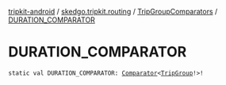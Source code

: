 [tripkit-android](../../index.md) / [skedgo.tripkit.routing](../index.md) / [TripGroupComparators](index.md) / [DURATION_COMPARATOR](./-d-u-r-a-t-i-o-n_-c-o-m-p-a-r-a-t-o-r.md)

# DURATION_COMPARATOR

`static val DURATION_COMPARATOR: `[`Comparator`](https://docs.oracle.com/javase/7/docs/api/java/util/Comparator.html)`<`[`TripGroup`](../-trip-group/index.md)`!>!`